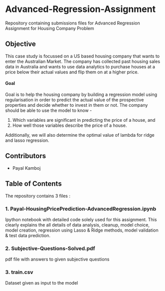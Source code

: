 # Advanced-Regression-Assignment
Repository containing submissions files for Advanced Regression Assignment for Housing Company Problem

## Objective
This case study is focussed on a US based housing company that wants to enter the Australian Market. The company has collected past housing sales data in Australia and wants to use data analytics to purchase houses at a price below their actual values and flip them on at a higher price.

#### Goal
Goal is to help the housing company by building a regression model using regularisation in order to predict the actual value of the prospective properties and decide whether to invest in them or not. The company should be able to use the model to know -
1. Which variables are significant in predicting the price of a house, and
2. How well those variables describe the price of a house.

Additionally, we will also determine the optimal value of lambda for ridge and lasso regression.



## Contributors
* Payal Kamboj

## Table of Contents
The repository contains 3 files :
### 1. Payal-HousingPricePrediction-AdvancedRegression.ipynb
Ipython notebook with detailed code solely used for this assignment. This clearly explains the all details of data analysis, cleanup, model choice, model creation, regression using Lasso & Ridge methods, model validation & test data prediction.

### 2. Subjective-Questions-Solved.pdf
pdf file with answers to given subjective questions

### 3. train.csv
Dataset given as input to the model
